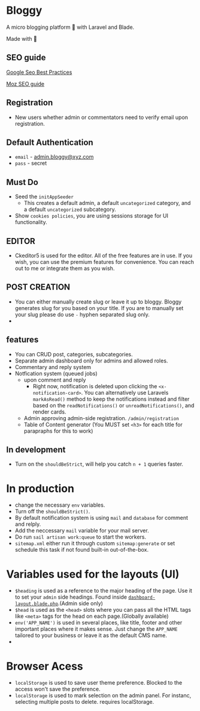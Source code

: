 # Bloggy

A micro blogging platform 💫 with Laravel and Blade.

Made with 💚

## SEO guide

[Google Seo Best Practices](https://developers.google.com/search/docs/appearance/publication-dates?hl=en)

[Moz SEO guide](https://moz.com/beginners-guide-to-seo)

## Registration

-   New users whether admin or commentators need to verify email upon registration.

## Default Authentication

-   `email` - admin.bloggy@xyz.com
-   `pass` - secret

## Must Do

-   Seed the `initAppSeeder`
    -   This creates a default admin, a default `uncategorized` category, and a default `uncategorized` subcategory.
-   Show `cookies policies`, you are using sessions storage for UI functionality.

## EDITOR

-   Ckeditor5 is used for the editor. All of the free features are in use. If you wish, you can use the premium features for convenience. You can reach out to me or integrate them as you wish.

## POST CREATION

-   You can either manually create slug or leave it up to bloggy. Bloggy generates slug for you based on your title. If you are to manually set your slug please do use `-` hyphen separated slug only.
-

## features

-   You can CRUD post, categories, subcategories.
-   Separate admin dashboard only for admins and allowed roles.
-   Commentary and reply system
-   Notfication system (queued jobs)
    -   upon comment and reply
        -   Right now, notification is deleted upon clicking the `<x-notification-card>`. You can alternatively use Laravels `markAsRead()` method to keep the notifications instead and filter based on the `readNotifications()` or `unreadNotifications()`, and render cards.
    -   Admin approving admin-side registration. `/admin/registration`
    -   Table of Content generator (You MUST set `<h3>` for each title for parapraphs for this to work)

## In development

-   Turn on the `shouldBeStrict`, will help you catch `n + 1` queries faster.

# In production

-   change the necessary `env` variables.
-   Turn off the `shouldBeStrict()`.
-   By default notification system is using `mail` and `database` for comment and relply.
-   Add the neccessary `mail` variable for your mail server.
-   Do run `sail artisan work:queue` to start the workers.
-   `sitemap.xml` either run it through custom `sitemap:generate` or set schedule this task if not found built-in out-of-the-box.

# Variables used for the layouts (UI)

-   `$heading` is used as a reference to the major heading of the page. Use it to set your `admin` side headings. Found inside [`dashboard-layout.blade.php`](resources/views/components/dashboard/dashboard-layout.blade.php).(Admin side only)
-   `$head` is used as the `<head>` slots where you can pass all the HTML tags like `<meta>` tags for the head on each page.(Globally available)
-   `env('APP_NAME')` is used in several places, like title, footer and other important places where it makes sense. Just change the `APP_NAME` tailored to your business or leave it as the default CMS name.
-

# Browser Acess

-   `localStorage` is used to save user theme preference. Blocked to the access won't save the preference.
-   `localStorage` is used to mark selection on the admin panel. For instanc, selecting multiple posts to delete. requires localStorage.
